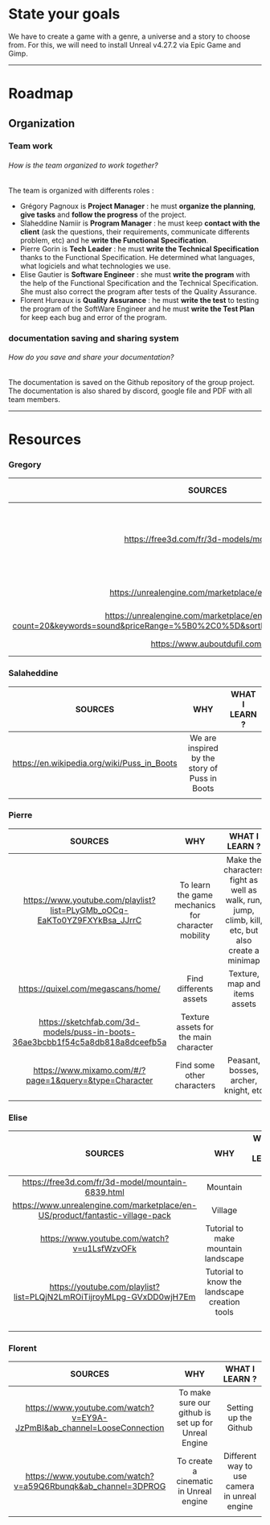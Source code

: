 # State your goals
We have to create a game with a genre, a universe and a story to choose from. For this, we will need to install Unreal v4.27.2 via Epic Game and Gimp.

---
# Roadmap
## Organization
### Team work
###### How is the team organized to work together?
The team is organized with differents roles :

- Grégory Pagnoux is **Project Manager** : he must **organize the planning**, **give tasks** and **follow the progress** of the project.
- Slaheddine Namiir is **Program Manager** : he must keep **contact with the client** (ask the questions, their requirements, communicate differents problem, etc) and he **write the Functional Specification**.
- Pierre Gorin is **Tech Leader** : he must **write the Technical Specification** thanks to the Functional Specification. He determined what languages, what logiciels and what technologies we use.
- Elise Gautier is **Software Engineer** : she must **write the program** with the help of the Functional Specification and the Technical Specification. She must also correct the program after tests of the Quality Assurance.
- Florent Hureaux is **Quality Assurance** : he must **write the test** to testing the program of the SoftWare Engineer and he must **write the Test Plan** for keep each bug and error of the program.

### documentation saving and sharing system
###### ​How do you save and share your documentation?
The documentation is saved on the Github repository of the group project. The documentation is also shared by discord, google file and PDF with all team members.

---
# Resources

### Gregory

| **SOURCES** | **WHY** | **WHAT I LEARN ?** |
| :-: | :-: | :-: |
| https://free3d.com/fr/3d-models/montagne | Find differents assets for create mountain | Differents free assets in FBX with the ideal graphic mountain |
| https://unrealengine.com/marketplace/en-US/store | Find texture assets | sand, rock, water |
| https://unrealengine.com/marketplace/en-US/assets?count=20&keywords=sound&priceRange=%5B0%2C0%5D&sortBy=relevancy&sortDir=DESC&start=0 | Find sound | ambiant sound |
 https://www.auboutdufil.com/ | Find sound | general musique |

### Salaheddine

| **SOURCES** | **WHY** | **WHAT I LEARN ?** |
| :-: | :-: | :-: |
| https://en.wikipedia.org/wiki/Puss_in_Boots | We are inspired by the story of Puss in Boots |  |
|  |  |  |
### Pierre

| **SOURCES** | **WHY** | **WHAT I LEARN ?** |
| :-: | :-: | :-: |
| https://www.youtube.com/playlist?list=PLyGMb_oOCq-EaKTo0YZ9FXYkBsa_JJrrC | To learn the game mechanics for character mobility | Make the characters fight as well as walk, run, jump, climb, kill, etc, but also create a minimap |
| https://quixel.com/megascans/home/ | Find differents assets | Texture, map and items assets |
| https://sketchfab.com/3d-models/puss-in-boots-36ae3bcbb1f54c5a8db818a8dceefb5a | Texture assets for the main character |  |
| https://www.mixamo.com/#/?page=1&query=&type=Character | Find some other characters | Peasant, bosses, archer, knight, etc |
|  |  |  |

### Elise

| **SOURCES** | **WHY** | **WHAT I LEARN ?** |
| :-: | :-: | :-: |
| https://free3d.com/fr/3d-model/mountain-6839.html | Mountain |  |
| https://www.unrealengine.com/marketplace/en-US/product/fantastic-village-pack | Village |  |
| https://www.youtube.com/watch?v=u1LsfWzvOFk | Tutorial to make mountain landscape |  |
| https://youtube.com/playlist?list=PLQjN2LmROiTijroyMLpg-GVxDD0wjH7Em | Tutorial to know the landscape creation tools |  |
|  |  |  |
|  |  |  |
|  |  |  |
|  |  |  |

### Florent

| **SOURCES** | **WHY** | **WHAT I LEARN ?** |
| :-: | :-: | :-: |
| https://www.youtube.com/watch?v=EY9A-JzPmBI&ab_channel=LooseConnection | To make sure our github is set up for Unreal Engine | Setting up the Github |
| https://www.youtube.com/watch?v=a59Q6Rbunqk&ab_channel=3DPROG | To create a cinematic in Unreal engine | Different way to use camera in unreal engine |
|  |  |  |